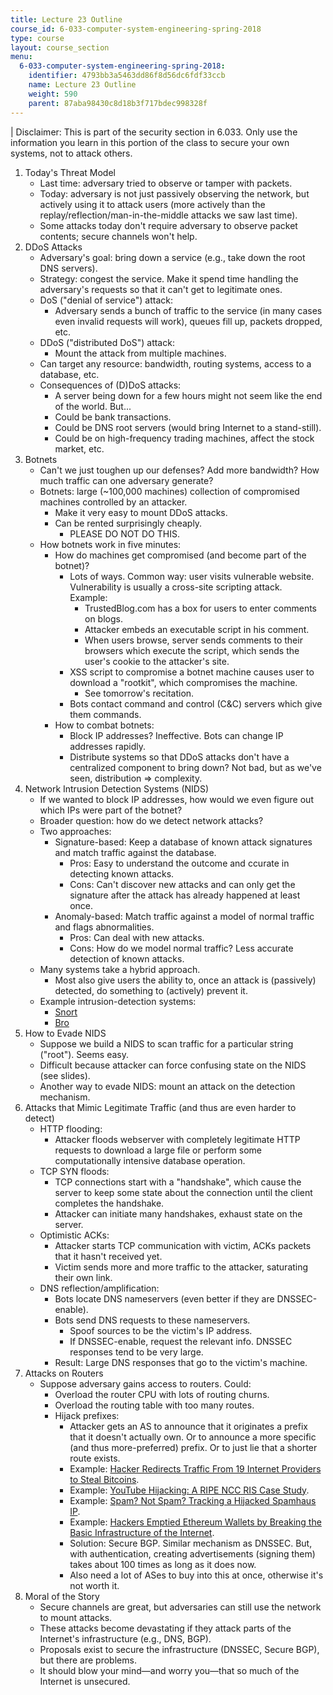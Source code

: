 ```yaml
---
title: Lecture 23 Outline
course_id: 6-033-computer-system-engineering-spring-2018
type: course
layout: course_section
menu:
  6-033-computer-system-engineering-spring-2018:
    identifier: 4793bb3a5463dd86f8d56dc6fdf33ccb
    name: Lecture 23 Outline
    weight: 590
    parent: 87aba98430c8d18b3f717bdec998328f
---
```

| Disclaimer: This is part of the security section in 6.033. Only use the information you learn in this portion of the class to secure your own systems, not to attack others. 

1.  Today's Threat Model
    *   Last time: adversary tried to observe or tamper with packets.
    *   Today: adversary is not just passively observing the network, but actively using it to attack users (more actively than the replay/reflection/man-in-the-middle attacks we saw last time).
    *   Some attacks today don't require adversary to observe packet contents; secure channels won't help.
2.  DDoS Attacks
    *   Adversary's goal: bring down a service (e.g., take down the root DNS servers).
    *   Strategy: congest the service. Make it spend time handling the adversary's requests so that it can't get to legitimate ones.
    *   DoS ("denial of service") attack:
        *   Adversary sends a bunch of traffic to the service (in many cases even invalid requests will work), queues fill up, packets dropped, etc.
    *   DDoS ("distributed DoS") attack:
        *   Mount the attack from multiple machines.
    *   Can target any resource: bandwidth, routing systems, access to a database, etc.
    *   Consequences of (D)DoS attacks:
        *   A server being down for a few hours might not seem like the end of the world. But...
        *   Could be bank transactions.
        *   Could be DNS root servers (would bring Internet to a stand-still).
        *   Could be on high-frequency trading machines, affect the stock market, etc.
3.  Botnets
    *   Can't we just toughen up our defenses? Add more bandwidth? How much traffic can one adversary generate?
    *   Botnets: large (~100,000 machines) collection of compromised machines controlled by an attacker.
        *   Make it very easy to mount DDoS attacks.
        *   Can be rented surprisingly cheaply.
            *   PLEASE DO NOT DO THIS.
    *   How botnets work in five minutes:
        *   How do machines get compromised (and become part of the botnet)?
            *   Lots of ways. Common way: user visits vulnerable website. Vulnerability is usually a cross-site scripting attack.  
                Example:
                *   TrustedBlog.com has a box for users to enter comments on blogs.
                *   Attacker embeds an executable script in his comment.
                *   When users browse, server sends comments to their browsers which execute the script, which sends the user's cookie to the attacker's site.
            *   XSS script to compromise a botnet machine causes user to download a "rootkit", which compromises the machine.
                *   See tomorrow's recitation.
            *   Bots contact command and control (C&C) servers which give them commands.
        *   How to combat botnets:
            *   Block IP addresses? Ineffective. Bots can change IP addresses rapidly.
            *   Distribute systems so that DDoS attacks don't have a centralized component to bring down? Not bad, but as we've seen, distribution => complexity.
4.  Network Intrusion Detection Systems (NIDS)
    *   If we wanted to block IP addresses, how would we even figure out which IPs were part of the botnet?
    *   Broader question: how do we detect network attacks?
    *   Two approaches:
        *   Signature-based: Keep a database of known attack signatures and match traffic against the database.
            *   Pros: Easy to understand the outcome and ccurate in detecting known attacks.
            *   Cons: Can't discover new attacks and can only get the signature after the attack has already happened at least once.
        *   Anomaly-based: Match traffic against a model of normal traffic and flags abnormalities.
            *   Pros: Can deal with new attacks.
            *   Cons: How do we model normal traffic? Less accurate detection of known attacks.
    *   Many systems take a hybrid approach.
        *   Most also give users the ability to, once an attack is (passively) detected, do something to (actively) prevent it.
    *   Example intrusion-detection systems:
        *   [Snort](https://www.snort.org/)
        *   [Bro](https://www.bro.org/)
5.  How to Evade NIDS
    *   Suppose we build a NIDS to scan traffic for a particular string ("root"). Seems easy.
    *   Difficult because attacker can force confusing state on the NIDS (see slides).
    *   Another way to evade NIDS: mount an attack on the detection mechanism.
6.  Attacks that Mimic Legitimate Traffic (and thus are even harder to detect)
    *   HTTP flooding:
        *   Attacker floods webserver with completely legitimate HTTP requests to download a large file or perform some computationally intensive database operation.
    *   TCP SYN floods:
        *   TCP connections start with a "handshake", which cause the server to keep some state about the connection until the client completes the handshake.
        *   Attacker can initiate many handshakes, exhaust state on the server.
    *   Optimistic ACKs:
        *   Attacker starts TCP communication with victim, ACKs packets that it hasn't received yet.
        *   Victim sends more and more traffic to the attacker, saturating their own link.
    *   DNS reflection/amplification:
        *   Bots locate DNS nameservers (even better if they are DNSSEC-enable).
        *   Bots send DNS requests to these nameservers.
            *   Spoof sources to be the victim's IP address.
            *   If DNSSEC-enable, request the relevant info. DNSSEC responses tend to be very large.
        *   Result: Large DNS responses that go to the victim's machine.
7.  Attacks on Routers
    *   Suppose adversary gains access to routers. Could:
        *   Overload the router CPU with lots of routing churns.
        *   Overload the routing table with too many routes.
        *   Hijack prefixes:
            *   Attacker gets an AS to announce that it originates a prefix that it doesn't actually own. Or to announce a more specific (and thus more-preferred) prefix. Or to just lie that a shorter route exists.
            *   Example: [Hacker Redirects Traffic From 19 Internet Providers to Steal Bitcoins](http://www.wired.com/2014/08/isp-bitcoin-theft/).
            *   Example: [YouTube Hijacking: A RIPE NCC RIS Case Study](https://www.ripe.net/publications/news/industry-developments/youtube-hijacking-a-ripe-ncc-ris-case-study).
            *   Example: [Spam? Not Spam? Tracking a Hijacked Spamhaus IP](https://greenhost.nl/2013/03/21/spam-not-spam-tracking-hijacked-spamhaus-ip/).
            *   Example: [Hackers Emptied Ethereum Wallets by Breaking the Basic Infrastructure of the Internet](https://www.theverge.com/2018/4/24/17275982/myetherwallet-hack-bgp-dns-hijacking-stolen-ethereum).
            *   Solution: Secure BGP. Similar mechanism as DNSSEC. But, with authentication, creating advertisements (signing them) takes about 100 times as long as it does now.
            *   Also need a lot of ASes to buy into this at once, otherwise it's not worth it.
8.  Moral of the Story
    *   Secure channels are great, but adversaries can still use the network to mount attacks.
    *   These attacks become devastating if they attack parts of the Internet's infrastructure (e.g., DNS, BGP).
    *   Proposals exist to secure the infrastructure (DNSSEC, Secure BGP), but there are problems.
    *   It should blow your mind—and worry you—that so much of the Internet is unsecured.